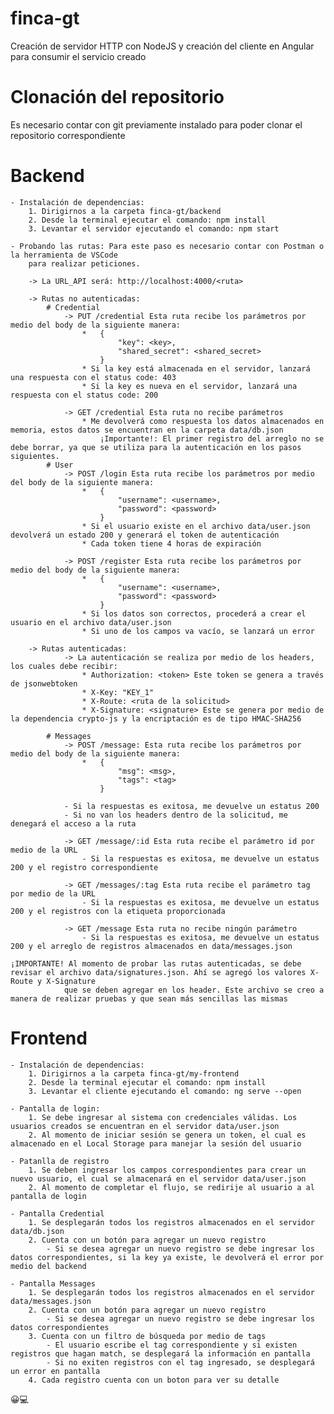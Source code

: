 # finca-gt

Creación de servidor HTTP con NodeJS y creación del cliente en Angular para consumir el servicio creado

# Clonación del repositorio

Es necesario contar con git previamente instalado para poder clonar el repositorio correspondiente

# Backend

    - Instalación de dependencias:
        1. Dirigirnos a la carpeta finca-gt/backend
        2. Desde la terminal ejecutar el comando: npm install
        3. Levantar el servidor ejecutando el comando: npm start

    - Probando las rutas: Para este paso es necesario contar con Postman o la herramienta de VSCode
        para realizar peticiones.

        -> La URL_API será: http://localhost:4000/<ruta>

        -> Rutas no autenticadas:
            # Credential
                -> PUT /credential Esta ruta recibe los parámetros por medio del body de la siguiente manera:
                    *   {
                            "key": <key>,
                            "shared_secret": <shared_secret>
                        }
                    * Si la key está almacenada en el servidor, lanzará una respuesta con el status code: 403
                    * Si la key es nueva en el servidor, lanzará una respuesta con el status code: 200

                -> GET /credential Esta ruta no recibe parámetros
                    * Me devolverá como respuesta los datos almacenados en memoria, estos datos se encuentran en la carpeta data/db.json
                        ¡Importante!: El primer registro del arreglo no se debe borrar, ya que se utiliza para la autenticación en los pasos siguientes.
            # User
                -> POST /login Esta ruta recibe los parámetros por medio del body de la siguiente manera:
                    *   {
                            "username": <username>,
                            "password": <password>
                        }
                    * Si el usuario existe en el archivo data/user.json devolverá un estado 200 y generará el token de autenticación
                    * Cada token tiene 4 horas de expiración

                -> POST /register Esta ruta recibe los parámetros por medio del body de la siguiente manera:
                    *   {
                            "username": <username>,
                            "password": <password>
                        }
                    * Si los datos son correctos, procederá a crear el usuario en el archivo data/user.json
                    * Si uno de los campos va vacío, se lanzará un error

        -> Rutas autenticadas:
                -> La autenticación se realiza por medio de los headers, los cuales debe recibir:
                    * Authorization: <token> Este token se genera a través de jsonwebtoken
                    * X-Key: "KEY_1"
                    * X-Route: <ruta de la solicitud>
                    * X-Signature: <signature> Este se genera por medio de la dependencia crypto-js y la encriptación es de tipo HMAC-SHA256

            # Messages
                -> POST /message: Esta ruta recibe los parámetros por medio del body de la siguiente manera:
                    *   {
                            "msg": <msg>,
                            "tags": <tag>
                        }

                - Si la respuestas es exitosa, me devuelve un estatus 200
                - Si no van los headers dentro de la solicitud, me denegará el acceso a la ruta

                -> GET /message/:id Esta ruta recibe el parámetro id por medio de la URL
                    - Si la respuestas es exitosa, me devuelve un estatus 200 y el registro correspondiente

                -> GET /messages/:tag Esta ruta recibe el parámetro tag por medio de la URL
                    - Si la respuestas es exitosa, me devuelve un estatus 200 y el registros con la etiqueta proporcionada

                -> GET /message Esta ruta no recibe ningún parámetro
                    - Si la respuestas es exitosa, me devuelve un estatus 200 y el arreglo de registros almacenados en data/messages.json

    ¡IMPORTANTE! Al momento de probar las rutas autenticadas, se debe revisar el archivo data/signatures.json. Ahí se agregó los valores X-Route y X-Signature
                que se deben agregar en los header. Este archivo se creo a manera de realizar pruebas y que sean más sencillas las mismas

# Frontend

    - Instalación de dependencias:
        1. Dirigirnos a la carpeta finca-gt/my-frontend
        2. Desde la terminal ejecutar el comando: npm install
        3. Levantar el cliente ejecutando el comando: ng serve --open

    - Pantalla de login:
        1. Se debe ingresar al sistema con credenciales válidas. Los usuarios creados se encuentran en el servidor data/user.json
        2. Al momento de iniciar sesión se genera un token, el cual es almacenado en el Local Storage para manejar la sesión del usuario

    - Patanlla de registro
        1. Se deben ingresar los campos correspondientes para crear un nuevo usuario, el cual se almacenará en el servidor data/user.json
        2. Al momento de completar el flujo, se redirije al usuario a al pantalla de login

    - Pantalla Credential
        1. Se desplegarán todos los registros almacenados en el servidor data/db.json
        2. Cuenta con un botón para agregar un nuevo registro
            - Si se desea agregar un nuevo registro se debe ingresar los datos correspondientes, si la key ya existe, le devolverá el error por medio del backend

    - Pantalla Messages
        1. Se desplegarán todos los registros almacenados en el servidor data/messages.json
        2. Cuenta con un botón para agregar un nuevo registro
            - Si se desea agregar un nuevo registro se debe ingresar los datos correspondientes
        3. Cuenta con un filtro de búsqueda por medio de tags
            - El usuario escribe el tag correspondiente y si existen registros que hagan match, se desplegará la información en pantalla
            - Si no exiten registros con el tag ingresado, se desplegará un error en pantalla
        4. Cada registro cuenta con un boton para ver su detalle

😀💻
